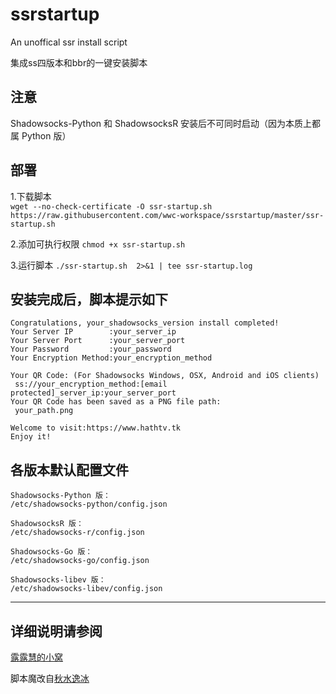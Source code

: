 # ssrstartup
An unoffical ssr install script
  
集成ss四版本和bbr的一键安装脚本
## 注意
  
Shadowsocks-Python 和 ShadowsocksR 安装后不可同时启动（因为本质上都属 Python 版）
  
## 部署  
1.下载脚本  
`wget --no-check-certificate -O ssr-startup.sh  
https://raw.githubusercontent.com/wwc-workspace/ssrstartup/master/ssr-startup.sh`
  
2.添加可执行权限
`chmod +x ssr-startup.sh`
  
3.运行脚本
`./ssr-startup.sh  2>&1 | tee ssr-startup.log`
  

## 安装完成后，脚本提示如下
```
Congratulations, your_shadowsocks_version install completed!  
Your Server IP        :your_server_ip  
Your Server Port      :your_server_port  
Your Password         :your_password  
Your Encryption Method:your_encryption_method

Your QR Code: (For Shadowsocks Windows, OSX, Android and iOS clients)  
 ss://your_encryption_method:[email protected]_server_ip:your_server_port
Your QR Code has been saved as a PNG file path:  
 your_path.png

Welcome to visit:https://www.hathtv.tk  
Enjoy it!
```
  
## 各版本默认配置文件
```
Shadowsocks-Python 版：
/etc/shadowsocks-python/config.json

ShadowsocksR 版：
/etc/shadowsocks-r/config.json

Shadowsocks-Go 版：
/etc/shadowsocks-go/config.json

Shadowsocks-libev 版：
/etc/shadowsocks-libev/config.json
```
  
***

## 详细说明请参阅
[露露慧的小窝](http://www.hathtv.tk/ghost/4/)
  
脚本魔改自[秋水逸冰](https://teddysun.com/)
